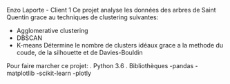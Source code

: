 Enzo Laporte - Client 1
Ce projet analyse les données des arbres de Saint Quentin grace au techniques de clustering suivantes:
- Agglomerative clustering
-	DBSCAN
-	K-means
Détermine le nombre de clusters idéaux grace a la methode du coude, de la silhouette et de Davies-Bouldin

Pour faire marcher ce projet:
. Python 3.6
. Bibliothèques 
	-pandas
	-matplotlib
	-scikit-learn
	-plotly
